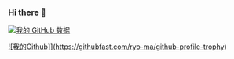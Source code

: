### Hi there 👋

<!--
**zyuerugou/zyuerugou** is a ✨ _special_ ✨ repository because its `README.md` (this file) appears on your GitHub profile.

Here are some ideas to get you started:

- 🔭 I’m currently working on ...
- 🌱 I’m currently learning ...
- 👯 I’m looking to collaborate on ...
- 🤔 I’m looking for help with ...
- 💬 Ask me about ...
- 📫 How to reach me: ...
- 😄 Pronouns: ...
- ⚡ Fun fact: ...
-->

[![我的 GitHub 数据](https://github-readme-stats.vercel.app/api?username=zyuerugou)](https://githubfast.com/anuraghazra/github-readme-stats)


[![我的Github]](https://github-profile-trophy.vercel.app/?username=zyuerugou)](https://githubfast.com/ryo-ma/github-profile-trophy)

